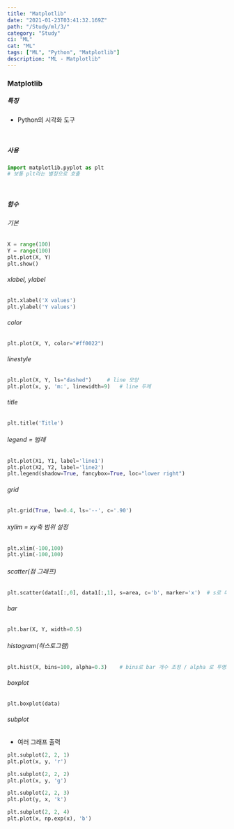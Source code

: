 ```yaml
---
title: "Matplotlib"
date: "2021-01-23T03:41:32.169Z"
path: "/Study/ml/3/"
category: "Study"
ci: "ML"
cat: "ML"
tags: ["ML", "Python", "Matplotlib"]
description: "ML - Matplotlib"
---
```




### Matplotlib

##### 특징

* Python의 시각화 도구

<br />

##### 사용

```python
import matplotlib.pyplot as plt
# 보통 plt라는 별칭으로 호출
```

<br />

##### 함수

###### 기본

```python
X = range(100)
Y = range(100)
plt.plot(X, Y)
plt.show()
```



###### xlabel, ylabel

```python
plt.xlabel('X values')
plt.ylabel('Y values')
```



###### color

```python
plt.plot(X, Y, color="#ff0022")
```



###### linestyle

```python
plt.plot(X, Y, ls="dashed")		# line 모양
plt.plot(x, y, 'm:', linewidth=9)	# line 두께
```



###### title

```python
plt.title('Title')
```



###### legend = 범례

```python
plt.plot(X1, Y1, label='line1')
plt.plot(X2, Y2, label='line2')
plt.legend(shadow=True, fancybox=True, loc="lower right")
```



###### grid

```python
plt.grid(True, lw=0.4, ls='--', c='.90')
```



###### xylim = xy축 범위 설정

```python
plt.xlim(-100,100)
plt.ylim(-100,100)
```



###### scatter(점 그래프)

```python
plt.scatter(data1[:,0], data1[:,1], s=area, c='b', marker='x')	# s로 데이터 크기 지정, marker로 모양 지정
```



###### bar

```python
plt.bar(X, Y, width=0.5)
```



###### histogram(히스토그램)

```python
plt.hist(X, bins=100, alpha=0.3)	# bins로 bar 개수 조정 / alpha 로 투명도 조절
```



###### boxplot

```python
plt.boxplot(data)
```



###### subplot

* 여러 그래프 출력

```python
plt.subplot(2, 2, 1)
plt.plot(x, y, 'r')

plt.subplot(2, 2, 2)
plt.plot(x, y, 'g')

plt.subplot(2, 2, 3)
plt.plot(y, x, 'k')

plt.subplot(2, 2, 4)
plt.plot(x, np.exp(x), 'b')
```



